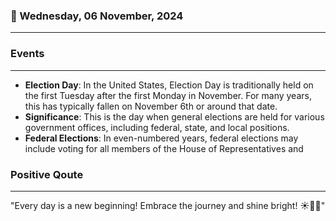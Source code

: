 ### 📅 Wednesday, 06 November, 2024
------
### Events
------
- **Election Day**: In the United States, Election Day is traditionally held on the first Tuesday after the first Monday in November. For many years, this has typically fallen on November 6th or around that date.
- **Significance**: This is the day when general elections are held for various government offices, including federal, state, and local positions.
- **Federal Elections**: In even-numbered years, federal elections may include voting for all members of the House of Representatives and
### Positive Qoute
------
"Every day is a new beginning! Embrace the journey and shine bright! ☀️🌟✨"
